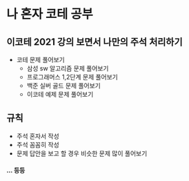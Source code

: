 # 나 혼자 코테 공부 
## 이코테 2021 강의 보면서 나만의 주석 처리하기 

- 코테 문제 풀어보기
  - 삼성 sw 알고리즘 문제 풀어보기
  - 프로그래머스 1,2단계 문제 풀어보기
  - 백준 실버 골드 문제 풀어보기
  - 이코테 예제 문제 풀어보기
 
## 규칙 
- 주석 혼자서 작성
- 주석 꼼꼼히 작성
- 문제 답안을 보고 할 경우 비슷한 문제 많이 풀어보기
#### ... 등등 
 
